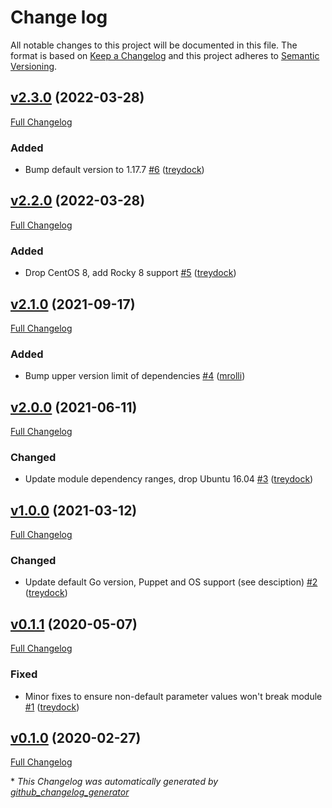 # Change log

All notable changes to this project will be documented in this file. The format is based on [Keep a Changelog](http://keepachangelog.com/en/1.0.0/) and this project adheres to [Semantic Versioning](http://semver.org).

## [v2.3.0](https://github.com/treydock/puppet-module-golang/tree/v2.3.0) (2022-03-28)

[Full Changelog](https://github.com/treydock/puppet-module-golang/compare/v2.2.0...v2.3.0)

### Added

- Bump default version to 1.17.7 [\#6](https://github.com/treydock/puppet-module-golang/pull/6) ([treydock](https://github.com/treydock))

## [v2.2.0](https://github.com/treydock/puppet-module-golang/tree/v2.2.0) (2022-03-28)

[Full Changelog](https://github.com/treydock/puppet-module-golang/compare/v2.1.0...v2.2.0)

### Added

- Drop CentOS 8, add Rocky 8 support [\#5](https://github.com/treydock/puppet-module-golang/pull/5) ([treydock](https://github.com/treydock))

## [v2.1.0](https://github.com/treydock/puppet-module-golang/tree/v2.1.0) (2021-09-17)

[Full Changelog](https://github.com/treydock/puppet-module-golang/compare/v2.0.0...v2.1.0)

### Added

- Bump upper version limit of dependencies [\#4](https://github.com/treydock/puppet-module-golang/pull/4) ([mrolli](https://github.com/mrolli))

## [v2.0.0](https://github.com/treydock/puppet-module-golang/tree/v2.0.0) (2021-06-11)

[Full Changelog](https://github.com/treydock/puppet-module-golang/compare/v1.0.0...v2.0.0)

### Changed

- Update module dependency ranges, drop Ubuntu 16.04 [\#3](https://github.com/treydock/puppet-module-golang/pull/3) ([treydock](https://github.com/treydock))

## [v1.0.0](https://github.com/treydock/puppet-module-golang/tree/v1.0.0) (2021-03-12)

[Full Changelog](https://github.com/treydock/puppet-module-golang/compare/v0.1.1...v1.0.0)

### Changed

- Update default Go version, Puppet and OS support \(see desciption\) [\#2](https://github.com/treydock/puppet-module-golang/pull/2) ([treydock](https://github.com/treydock))

## [v0.1.1](https://github.com/treydock/puppet-module-golang/tree/v0.1.1) (2020-05-07)

[Full Changelog](https://github.com/treydock/puppet-module-golang/compare/v0.1.0...v0.1.1)

### Fixed

- Minor fixes to ensure non-default parameter values won't break module [\#1](https://github.com/treydock/puppet-module-golang/pull/1) ([treydock](https://github.com/treydock))

## [v0.1.0](https://github.com/treydock/puppet-module-golang/tree/v0.1.0) (2020-02-27)

[Full Changelog](https://github.com/treydock/puppet-module-golang/compare/a4b12481b53e7bdf465cba15af48a47727c1c98b...v0.1.0)



\* *This Changelog was automatically generated by [github_changelog_generator](https://github.com/github-changelog-generator/github-changelog-generator)*
